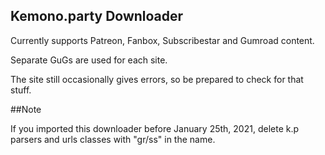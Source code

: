 ## Kemono.party Downloader

Currently supports Patreon, Fanbox, Subscribestar and Gumroad content.

Separate GuGs are used for each site.

The site still occasionally gives errors, so be prepared to check for that stuff.

##Note

If you imported this downloader before January 25th, 2021, delete k.p parsers and urls classes with "gr/ss" in the name.

